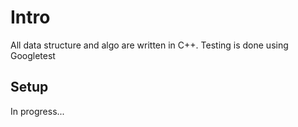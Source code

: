 # Intro
All data structure and algo are written in C++. Testing is done using Googletest

## Setup
In progress...